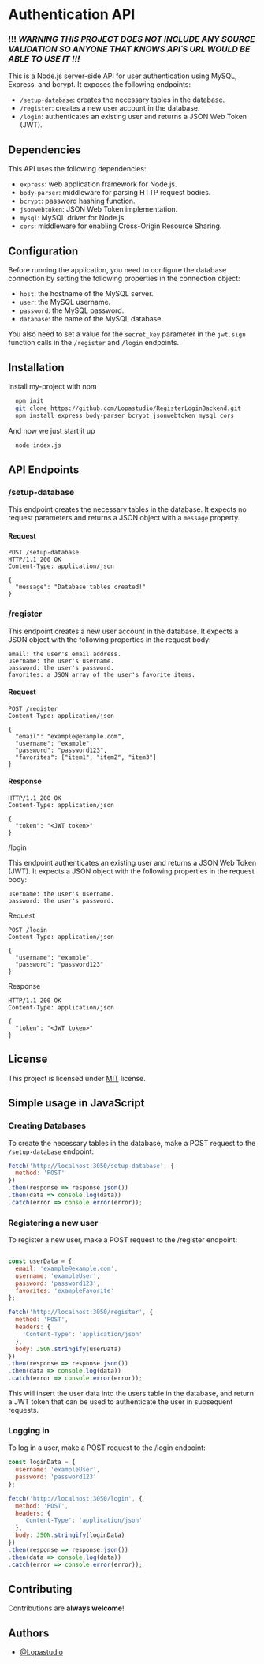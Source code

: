 # Authentication API
### !!! ***WARNING** THIS PROJECT DOES NOT INCLUDE ANY SOURCE VALIDATION SO ANYONE THAT KNOWS API´S URL WOULD BE ABLE TO USE IT !!!*

This is a Node.js server-side API for user authentication using MySQL, Express, and bcrypt. It exposes the following endpoints:
- `/setup-database`: creates the necessary tables in the database.
- `/register`: creates a new user account in the database.
- `/login`: authenticates an existing user and returns a JSON Web Token (JWT).
## Dependencies

This API uses the following dependencies:

- `express`: web application framework for Node.js.
- `body-parser`: middleware for parsing HTTP request bodies.
- `bcrypt`: password hashing function.
- `jsonwebtoken`: JSON Web Token implementation.
- `mysql`: MySQL driver for Node.js.
- `cors`: middleware for enabling Cross-Origin Resource Sharing.

## Configuration

Before running the application, you need to configure the database connection by setting the following properties in the connection object:

- `host`: the hostname of the MySQL server.
- `user`: the MySQL username.
- `password`: the MySQL password.
- `database`: the name of the MySQL database.

You also need to set a value for the `secret_key` parameter in the `jwt.sign` function calls in the `/register` and `/login` endpoints.
## Installation

Install my-project with npm

```bash
  npm init
  git clone https://github.com/Lopastudio/RegisterLoginBackend.git
  npm install express body-parser bcrypt jsonwebtoken mysql cors
```
And now we just start it up
```bash
  node index.js
```
    
## API Endpoints

### /setup-database

This endpoint creates the necessary tables in the database. It expects no request parameters and returns a JSON object with a `message` property.

#### Request

```mysql
POST /setup-database
HTTP/1.1 200 OK
Content-Type: application/json

{
  "message": "Database tables created!"
}
```

### /register

This endpoint creates a new user account in the database. It expects a JSON object with the following properties in the request body:

    email: the user's email address.
    username: the user's username.
    password: the user's password.
    favorites: a JSON array of the user's favorite items.

#### Request

```mysql
POST /register
Content-Type: application/json

{
  "email": "example@example.com",
  "username": "example",
  "password": "password123",
  "favorites": ["item1", "item2", "item3"]
}
```

#### Response

```mysql
HTTP/1.1 200 OK
Content-Type: application/json

{
  "token": "<JWT token>"
}
```

/login

This endpoint authenticates an existing user and returns a JSON Web Token (JWT). It expects a JSON object with the following properties in the request body:

    username: the user's username.
    password: the user's password.

Request

```mysql
POST /login
Content-Type: application/json

{
  "username": "example",
  "password": "password123"
}
```
Response

```mysql
HTTP/1.1 200 OK
Content-Type: application/json

{
  "token": "<JWT token>"
}
```
## License

This project is licensed under [MIT](https://choosealicense.com/licenses/mit/) license.
## Simple usage in JavaScript

### Creating Databases

To create the necessary tables in the database, make a POST request to the `/setup-database` endpoint:

```javascript
fetch('http://localhost:3050/setup-database', { 
  method: 'POST' 
})
.then(response => response.json())
.then(data => console.log(data))
.catch(error => console.error(error));
```

### Registering a new user

To register a new user, make a POST request to the /register endpoint:

```javascript

const userData = {
  email: 'example@example.com',
  username: 'exampleUser',
  password: 'password123',
  favorites: 'exampleFavorite'
};

fetch('http://localhost:3050/register', {
  method: 'POST',
  headers: {
    'Content-Type': 'application/json'
  },
  body: JSON.stringify(userData)
})
.then(response => response.json())
.then(data => console.log(data))
.catch(error => console.error(error));
```

This will insert the user data into the users table in the database, and return a JWT token that can be used to authenticate the user in subsequent requests.

### Logging in

To log in a user, make a POST request to the /login endpoint:

```javascript
const loginData = {
  username: 'exampleUser',
  password: 'password123'
};

fetch('http://localhost:3050/login', {
  method: 'POST',
  headers: {
    'Content-Type': 'application/json'
  },
  body: JSON.stringify(loginData)
})
.then(response => response.json())
.then(data => console.log(data))
.catch(error => console.error(error));
```
## Contributing

Contributions are **always welcome**!

## Authors

- [@Lopastudio](https://www.github.com/Lopastudio)
